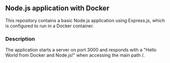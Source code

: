 ## Node.js application with Docker

This repository contains a basic Node.js application using Express.js, which is configured to run in a Docker container.

### Description

The application starts a server on port 3000 and responds with a "Hello World from Docker and Node.js!" when accessing the main path /.
